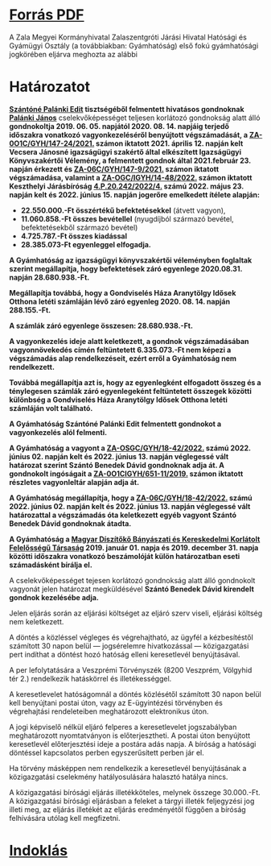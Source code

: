 # [Forrás PDF](forrasok/Határozat.pdf)

A Zala Megyei Kormányhivatal Zalaszentgróti Járási Hivatal Hatósági és Gyámügyi Osztály (a továbbiakban: Gyámhatóság) első fokú gyámhatósági jogkörében eljárva meghozta az alábbi

# Határozatot

**[Szántóné Palánki Edit]() tisztségéből felmentett hivatásos gondnoknak [Palánki János]()** cselekvőképességet teljesen korlátozó gondnokság alatt álló **gondnokoltja 2019. 06. 05. napjától 2020. 08. 14. napjáig terjedő időszakra vonatkozó vagyonkezeléséről benyújtott végszámadását, a [ZA-0O1C/GYH/147-24/2021.]() számon iktatott 2021. április 12. napján kelt Vecsera Jánosné igazságügyi szakértő által elkészített Igazságügyi Könyvszakértői Vélemény, a felmentett gondnok által 2021.február 23. napján érkezett és [ZA-06C/GYH/147-9/2021.]() számon iktatott végszámadása, valamint a [ZA-OGC/IGYH/14-48/2022.](4-P-20-242-2022-4.md) számon iktatott Keszthelyi Járásbíróság [4.P.20.242/2022/4.](4-P-20-242-2022-4.md) számú 2022. május 23. napján kelt és 2022. június 15. napján jogerőre emelkedett ítélete alapján:**

- **22.550.000.-Ft összértékű befektetésekkel** (átvett vagyon),
- **11.060.858.-Ft összes bevétellel** (nyugdíjból származó bevétel, befektetésekből származó bevétel)
- **4.725.787.-Ft összes kiadással**
- **28.385.073-Ft egyenleggel elfogadja.**

**A Gyámhatóság az igazságügyi könyvszakértői véleményben foglaltak szerint megállapítja, hogy befektetések záró egyenlege 2020.08.31. napján 28.680.938.-Ft.**

**Megállapítja továbbá, hogy a Gondviselés Háza Aranytölgy Idősek Otthona letéti számláján lévő záró egyenleg 2020. 08. 14. napján 288.155.-Ft.**

**A számlák záró egyenlege összesen: 28.680.938.-Ft.**

**A vagyonkezelés ideje alatt keletkezett, a gondnok végszámadásában vagyonnövekedés címén feltüntetett 6.335.073.-Ft nem képezi a végszámadás alap rendelkezéseit, ezért erről a Gyámhatóság nem rendelkezett.**

**Továbbá megállapítja azt is, hogy az egyenlegként elfogadott összeg és a ténylegesen számlák záró egyenlegeként feltüntetett összegek közötti különbség a Gondviselés Háza Aranytölgy Idősek Otthona letéti számláján volt található.**

**A Gyámhatóság Szántóné Palánki Edit felmentett gondnokot a vagyonkezelés alól felmenti.**

**A Gyámhatóság a vagyont a [ZA-OSGC/GYH/18-42/2022.]() számú 2022. június 02. napján kelt és 2022. június 13. napján véglegessé vált határozat szerint Szántó Benedek Dávid gondnoknak adja át. A gondnokolt ingóságait a [ZA-0O1CIGYH/651-11/2019.]() számon iktatott részletes vagyonleltár alapján adja át.**

**A Gyámhatóság megállapítja, hogy a [ZA-06C/GYH/18-42/2022.]() számú 2022. június 02. napján kelt és 2022. június 13. napján véglegessé vált határozattal a végszámadás óta keletkezett egyéb vagyont Szántó Benedek Dávid gondnoknak átadta.**

**A Gyámhatóság a [Magyar Díszítőkő Bányászati és Kereskedelmi Korlátolt Felelősségű Társaság]() 2019. január 01. napja és 2019. december 31. napja közötti időszakra vonatkozó beszámolóját külön határozatban eseti számadásként bírálja el.**

A cselekvőképességet tejesen korlátozó gondnokság alatt álló gondnokolt vagyonát jelen határozat megküldésével **Szántó Benedek Dávid kirendelt gondnok kezelésébe adja.**

Jelen eljárás során az eljárási költséget az eljáró szerv viseli, eljárási költség nem keletkezett.

A döntés a közléssel végleges és végrehajtható, az ügyfél a kézbesítéstől számított 30 napon belül — jogsérelemre hivatkozással — közigazgatási pert indíthat a döntést hozó hatóság elleni keresetlevél benyújtásával.

A per lefolytatására a Veszprémi Törvényszék (8200 Veszprém, Völgyhid tér 2.) rendelkezik hatáskörrel és illetékességgel.

A keresetlevelet hatóságomnál a döntés közlésétől számított 30 napon belül kell benyújtani postai úton, vagy az E-ügyintézési törvényben és végrehajtási rendeleteiben meghatározott elektronikus úton.

A jogi képviselő nélkül eljáró felperes a keresetlevelet jogszabályban meghatározott nyomtatványon is előterjesztheti. A postai úton benyújtott keresetlevél előterjesztési ideje a postára adás napja. A bíróság a hatósági döntéssel kapcsolatos perben egyszerűsített perben jár el.

Ha törvény másképpen nem rendelkezik a keresetlevél benyújtásának a közigazgatási cselekmény hatályosulására halasztó hatálya nincs.

A közigazgatási bírósági eljárás illetékköteles, melynek összege 30.000.-Ft. A közigazgatási bírósági eljárásban a feleket a tárgyi illeték feljegyzési jog illeti meg, az eljárás illetékét az eljárás eredményétől függően a bíróság felhívására utólag kell megfizetni.

# [Indoklás](ZA-06C-GYH-18-58-2022/Indoklas.md)
